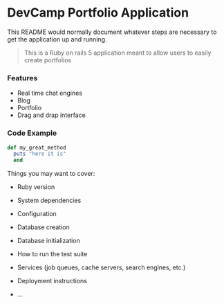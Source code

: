 # DevCamp Portfolio Application

This README would normally document whatever steps are necessary to get the
application up and running.

>This is a Ruby on rails 5 application meant to allow users to easily create portfolios

### Features

- Real time chat engines
- Blog
- Portfolio
- Drag and drap interface

### Code Example

```Ruby
def my_great_method
  puts "here it is"
  end
```

Things you may want to cover:

* Ruby version

* System dependencies

* Configuration

* Database creation

* Database initialization

* How to run the test suite

* Services (job queues, cache servers, search engines, etc.)

* Deployment instructions

* ...
